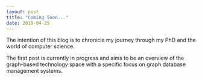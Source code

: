 ```yaml
---
layout: post
title: "Coming Soon..."
date: 2019-04-25
---
```


The intention of this blog is to chronicle my journey through my PhD and the world of computer science.

The first post is currently in progress and aims to be an overview of the graph-based technology space with a specific focus on graph database management systems.


